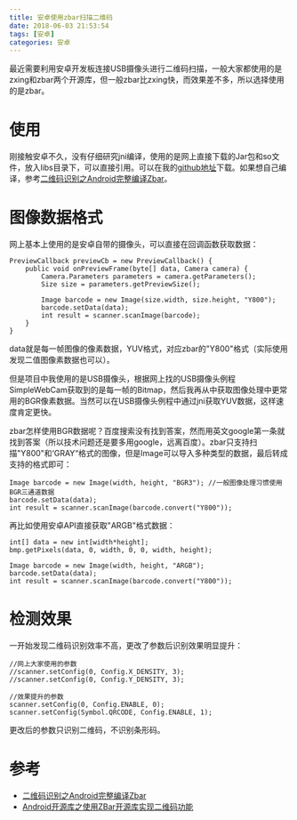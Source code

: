 ```yaml
---
title: 安卓使用zbar扫描二维码
date: 2018-06-03 21:53:54
tags: [安卓]
categories: 安卓
---
```


最近需要利用安卓开发板连接USB摄像头进行二维码扫描，一般大家都使用的是zxing和zbar两个开源库，但一般zbar比zxing快，而效果差不多，所以选择使用的是zbar。

<!-- more -->

# 使用

刚接触安卓不久，没有仔细研究jni编译，使用的是网上直接下载的Jar包和so文件，放入libs目录下，可以直接引用。可以在我的[github地址](https://github.com/paleomoon/android-zbar)下载。如果想自己编译，参考[二维码识别之Android完整编译Zbar](https://blog.csdn.net/yanzhenjie1003/article/details/71641368)。

# 图像数据格式

网上基本上使用的是安卓自带的摄像头，可以直接在回调函数获取数据：

```
PreviewCallback previewCb = new PreviewCallback() {
	public void onPreviewFrame(byte[] data, Camera camera) {
		Camera.Parameters parameters = camera.getParameters();
        Size size = parameters.getPreviewSize();
                 
        Image barcode = new Image(size.width, size.height, "Y800");
        barcode.setData(data);
        int result = scanner.scanImage(barcode);
    }
}
```

data就是每一帧图像的像素数据，YUV格式，对应zbar的"Y800"格式（实际使用发现二值图像素数据也可以）。

但是项目中我使用的是USB摄像头，根据网上找的USB摄像头例程SimpleWebCam获取到的是每一帧的Bitmap，然后我再从中获取图像处理中更常用的BGR像素数据。当然可以在USB摄像头例程中通过jni获取YUV数据，这样速度肯定更快。

zbar怎样使用BGR数据呢？百度搜索没有找到答案，然而用英文google第一条就找到答案（所以技术问题还是要多用google，远离百度）。zbar只支持扫描"Y800"和‘GRAY“格式的图像，但是Image可以导入多种类型的数据，最后转成支持的格式即可：

```
Image barcode = new Image(width, height, "BGR3"); //一般图像处理习惯使用BGR三通道数据
barcode.setData(data);
int result = scanner.scanImage(barcode.convert("Y800"));
```

再比如使用安卓API直接获取"ARGB"格式数据：

```
int[] data = new int[width*height];
bmp.getPixels(data, 0, width, 0, 0, width, height);
```

```
Image barcode = new Image(width, height, "ARGB");
barcode.setData(data);
int result = scanner.scanImage(barcode.convert("Y800"));
```

# 检测效果

一开始发现二维码识别效率不高，更改了参数后识别效果明显提升：

```
//网上大家使用的参数
//scanner.setConfig(0, Config.X_DENSITY, 3);
//scanner.setConfig(0, Config.Y_DENSITY, 3);

//效果提升的参数
scanner.setConfig(0, Config.ENABLE, 0);
scanner.setConfig(Symbol.QRCODE, Config.ENABLE, 1);
```

更改后的参数只识别二维码，不识别条形码。

# 参考

- [二维码识别之Android完整编译Zbar](https://blog.csdn.net/yanzhenjie1003/article/details/71641368)
- [Android开源库之使用ZBar开源库实现二维码功能](https://blog.csdn.net/super_spy/article/details/72783082)